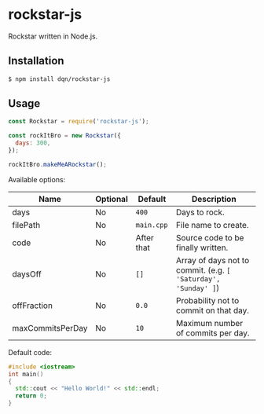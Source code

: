 # rockstar-js

Rockstar written in Node.js.

## Installation

```sh
$ npm install dqn/rockstar-js
```

## Usage

```js
const Rockstar = require('rockstar-js');

const rockItBro = new Rockstar({
  days: 300,
});

rockItBro.makeMeARockstar();
```

Available options:

Name | Optional | Default | Description
--- | --- | --- | --- 
days | No | `400` | Days to rock.
filePath | No | `main.cpp` | File name to create.
code | No | After that | Source code to be finally written.
daysOff | No | `[]` |  Array of days not to commit. (e.g. `[ 'Saturday', 'Sunday' ]`)
offFraction | No | `0.0` | Probability not to commit on that day.
maxCommitsPerDay | No | `10` | Maximum number of commits per day.

Default code:
```cpp
#include <iostream>
int main()
{
  std::cout << "Hello World!" << std::endl;
  return 0;
}

```